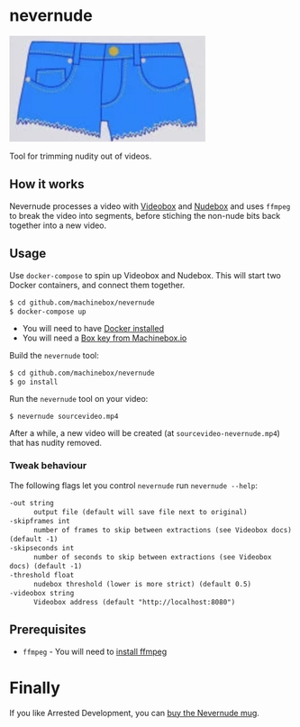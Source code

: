 # nevernude

![Nevernude shorts from Arrested Development](nevernude-shorts.png)

Tool for trimming nudity out of videos.

## How it works

Nevernude processes a video with [Videobox](https://machinebox.io/docs/videobox) and [Nudebox](https://machinebox.io/docs/nudebox)
and uses `ffmpeg` to break the video into segments, before stiching the non-nude bits back together into a new video.

## Usage

Use `docker-compose` to spin up Videobox and Nudebox. This will start two Docker containers, and connect them together.

```
$ cd github.com/machinebox/nevernude
$ docker-compose up
```

* You will need to have [Docker installed](https://machinebox.io/docs/setup/docker)
* You will need a [Box key from Machinebox.io](https://machinebox.io/docs/setup/box-key)

Build the `nevernude` tool:

```
$ cd github.com/machinebox/nevernude
$ go install
```

Run the `nevernude` tool on your video:

```
$ nevernude sourcevideo.mp4
```

After a while, a new video will be created (at `sourcevideo-nevernude.mp4`) that has nudity removed.

### Tweak behaviour

The following flags let you control `nevernude` run `nevernude --help`:

```
-out string
      output file (default will save file next to original)
-skipframes int
      number of frames to skip between extractions (see Videobox docs) (default -1)
-skipseconds int
      number of seconds to skip between extractions (see Videobox docs) (default -1)
-threshold float
      nudebox threshold (lower is more strict) (default 0.5)
-videobox string
      Videobox address (default "http://localhost:8080")
```

## Prerequisites 

* `ffmpeg` - You will need to [install ffmpeg](https://www.ffmpeg.org/download.html) 

# Finally

If you like Arrested Development, you can [buy the Nevernude mug](https://www.popsugar.com/entertainment/photo-gallery/42731657/image/42732389/Never-Nude-Mug-16).